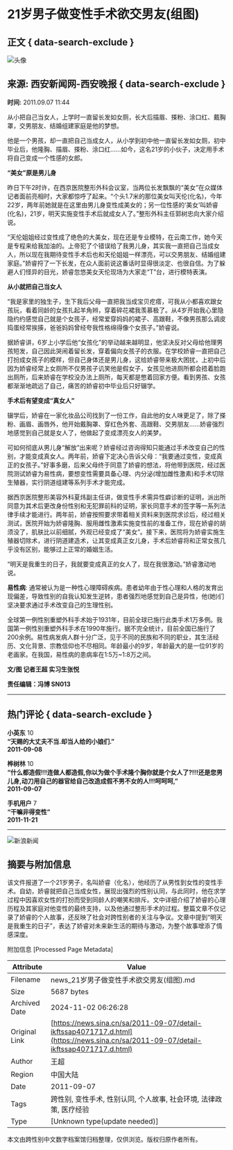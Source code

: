 # 21岁男子做变性手术欲交男友(组图)

## 正文 { data-search-exclude }


![头像](https://n.sinaimg.cn/default/622af858/20181010/default_avatar.jpg)

## 来源: 西安新闻网-西安晚报 { data-search-exclude }
**时间:** 2011.09.07 11:44

从小把自己当女人，上学时一直留长发如女厕，长大后描眉、搽粉、涂口红、戴胸罩，交男朋友、结婚组建家庭是他的梦想。

他是一个男孩，却一直把自己当成女人，从小学到初中他一直留长发如女厕，初中毕业后，他隆胸、描眉、搽粉、涂口红……如今，这名21岁的小伙子，决定用手术将自己变成一个性感的女郎。

**“美女”原是男儿身**

昨日下午2时许，在西京医院整形外科会议室，当两位长发飘飘的“美女”在众媒体记者面前亮相时，大家都惊呼了起来。“个头1.7米的那位美女叫天伦(化名)，今年22岁，两年前她就是在这里由男儿身变性成美女的；另一位性感的‘美女’叫娇睿(化名)，21岁，明天实施变性手术后就成女人了。”整形外科主任郭树忠向大家介绍说。

“天伦姐姐经过变性成了绝色的大美女，现在还是专业模特，在云南工作，她今天是专程来给我加油的。上帝犯了个错误给了我男儿身，其实我一直把自己当成女人，所以现在我期待变性手术后也和天伦姐姐一样漂亮，可以交男朋友、结婚组建家庭。”娇睿捋了一下长发，在众人面前说这番话时显得很淡定、也很自信。为了躲避人们怪异的目光，娇睿忽悠美女天伦现场为大家走“T”台，进行模特表演。

**从小就把自己当女人**

“我是家里的独生子，生下我后父母一直把我当成宝贝疙瘩，可我从小都喜欢跟女孩玩，看着同龄的女孩扎起羊角辫，穿着碎花裙我羡慕极了。从4岁开始我心里隐隐约约感觉自己就是个女孩子，经常爱穿妈妈的裙子、高跟鞋，不像男孩那么调皮捣蛋经常挨揍，爸爸妈妈曾经夸我性格绵得像个女孩子。”娇睿说。

据娇睿讲，6岁上小学后他“女孩化”的举动越来越明显，他坚决反对父母给他理男孩短发，自己因此哭闹着留长发，穿着偏向女孩子的衣服。在学校娇睿一直把自己打扮成女孩子的模样，但自己身体还是男儿身，这给娇睿带来极大困扰，上初中后因为娇睿经常上女厕所不仅男孩子讥笑他是假女子，女孩见他进厕所都会捂着脸跑出厕所，后来娇睿在学校没办法上厕所，每天都是憋着回家方便。看到男孩、女孩都渐渐地疏远了自己，痛苦的娇睿初中毕业后只好辍学。

**手术后有望变成“真女人”**

辍学后，娇睿在一家化妆品公司找到了一份工作，自此他的女人味更足了，除了搽粉、画眉、画唇外，他开始戴胸罩、穿红色外套、高跟鞋、交男朋友……娇睿强烈地感觉到自己就是女人了，他做起了变成漂亮女人的美梦。

可如何彻底从男儿身“解放”出来呢？娇睿经过咨询得知只能通过手术改变自己的性别，才能变成真女人。两年前，娇睿下定决心告诉父母：“我要通过变性，变成真正的女孩子。”好事多磨，后来父母终于同意了娇睿的想法，将他带到医院，经过医院测试娇睿为易性病，要想变性需要具备心理、内分泌(增加雌性激素)和手术切除生殖器，实行阴道组建等系列手术才能完成。

据西京医院整形美容外科夏炜副主任讲，做变性手术需异性癖诊断的证明，派出所同意为其术后更改身份性别和无犯罪前科的证明，家长同意手术的签字等一系列法律手续才能进行。两年前，娇睿按照要求带着相关资料来到医院求诊后，经过相关测试，医院开始为娇睿隆胸、服用雌性激素实施变性前的准备工作，现在娇睿的胡须没了，肌肤比以前细腻，外观已经变成了“美女”。接下来，医院将为娇睿实施生殖器切除术，进行阴道建造术，让其变成真正女儿身，手术后娇睿将和正常女孩几乎没有区别，能够过上正常的婚姻生活。

“明天是我重生的日子，我就要变成真正的女人了，现在我很激动。”娇睿激动地说。

**易性病**: 通常被认为是一种性心理障碍疾病。患者幼年由于性心理和人格的发育出现偏差，导致性别的自我认知发生逆转，患者强烈地感觉到自己是异性，他(她)们坚决要求通过手术改变自己的生理性别。

全球第一例性别重塑外科手术始于1931年，目前全球已施行此类手术1万多例。我国第一例性别重塑外科手术在1990年施行。据不完全统计，目前全国已施行了200余例。易性病发病人群十分广泛，见于不同的民族和不同的职业，其生活经历、文化背景、宗教信仰也不尽相同。年龄最小的9岁，年龄最大的是一位91岁的老画家。在我国，易性病的患病率在1:5万~1:8万之间。

**文/图 记者王超 实习生张悦**

**责任编辑：冯博 SN013**

---

## 热门评论 { data-search-exclude }

**小英东** 10  
**“天赐的大丈夫不当.却当人给的小娘们.”**  
**2011-09-08**

**桦树林** 10  
**“什么都造假!!!连做人都造假,你以为做个手术隆个胸你就是个女人了?!!!还是您男儿身,动刀用自己的器官给自己改造成假不男不女的人!!!呵呵呵,”**  
**2011-09-07**

**手机用户** 7  
**“干嘛非得变性”**  
**2011-11-21** 

---

![新浪新闻](https://n.sinaimg.cn/default/80905340/20200331/sinalogo.png)

## 摘要与附加信息

<!-- tcd_abstract -->
该文件报道了一个21岁男子，名叫娇睿（化名），他经历了从男性到女性的变性手术。自幼，娇睿就把自己当成女性，展现出强烈的性别认同，与此同时，他在求学过程中因喜欢女性的打扮而受到同龄人的嘲笑和排斥。文中详细介绍了娇睿的心理历程及其家庭对他变性的最终支持，以及他通过整形手术的过程。整篇文章不仅记录了娇睿的个人故事，还反映了社会对跨性别者的关注与争议。文章中提到“明天是我重生的日子”，表达了娇睿对未来新生活的期待与激动，为整个故事增添了情感深度。
<!-- tcd_abstract_end -->

附加信息 [Processed Page Metadata]

| Attribute       | Value                                  |
|-----------------|----------------------------------------|
| Filename        | news_21岁男子做变性手术欲交男友(组图).md                             |
| Size            | 5687 bytes                           |
| Archived Date   | 2024-11-02 06:26:28                             |
| Original Link   | [https://news.sina.cn/sa/2011-09-07/detail-ikftssap4071717.d.html](https://news.sina.cn/sa/2011-09-07/detail-ikftssap4071717.d.html)                       |
| Author          | 王超                               |
| Region          | 中国大陆                               |
| Date            | 2011-09-07                                 |
| Tags            | 跨性别, 变性手术, 性别认同, 个人故事, 社会环境, 法律政策, 医疗经验                                 |
| Type            | [Unknown type(update needed)]                                 |
<!-- tcd_table_end -->

本文由跨性别中文数字档案馆归档整理，仅供浏览。版权归原作者所有。

